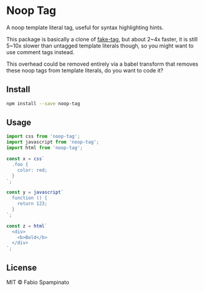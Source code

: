# Noop Tag

A noop template literal tag, useful for syntax highlighting hints.

This package is basically a clone of [fake-tag](https://github.com/jaydenseric/fake-tag), but about 2\~4x faster, it is still 5\~10x slower than untagged template literals though, so you might want to use comment tags instead.

This overhead could be removed entirely via a babel transform that removes these noop tags from template literals, do you want to code it?

## Install

```sh
npm install --save noop-tag
```

## Usage

```ts
import css from 'noop-tag';
import javascript from 'noop-tag';
import html from 'noop-tag';

const x = css`
  .foo {
    color: red;
  }
`;

const y = javascript`
  function () {
    return 123;
  }
`;

const z = html`
  <div>
    <b>Bold</b>
  </div>
`;
```

## License

MIT © Fabio Spampinato
